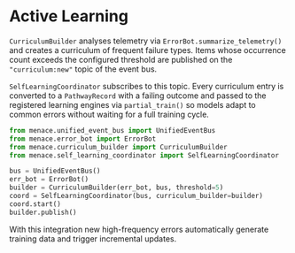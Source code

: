 # Active Learning

`CurriculumBuilder` analyses telemetry via `ErrorBot.summarize_telemetry()` and
creates a curriculum of frequent failure types. Items whose occurrence count
exceeds the configured threshold are published on the `"curriculum:new"` topic of
the event bus.

`SelfLearningCoordinator` subscribes to this topic. Every curriculum entry is
converted to a `PathwayRecord` with a failing outcome and passed to the
registered learning engines via `partial_train()` so models adapt to common
errors without waiting for a full training cycle.

```python
from menace.unified_event_bus import UnifiedEventBus
from menace.error_bot import ErrorBot
from menace.curriculum_builder import CurriculumBuilder
from menace.self_learning_coordinator import SelfLearningCoordinator

bus = UnifiedEventBus()
err_bot = ErrorBot()
builder = CurriculumBuilder(err_bot, bus, threshold=5)
coord = SelfLearningCoordinator(bus, curriculum_builder=builder)
coord.start()
builder.publish()
```

With this integration new high-frequency errors automatically generate training
data and trigger incremental updates.
